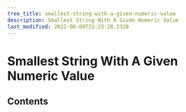 ```yaml
---
tree_title: smallest-string-with-a-given-numeric-value
description: Smallest String With A Given Numeric Value
last_modified: 2022-06-09T21:23:28.2328
---
```


# Smallest String With A Given Numeric Value

## Contents
